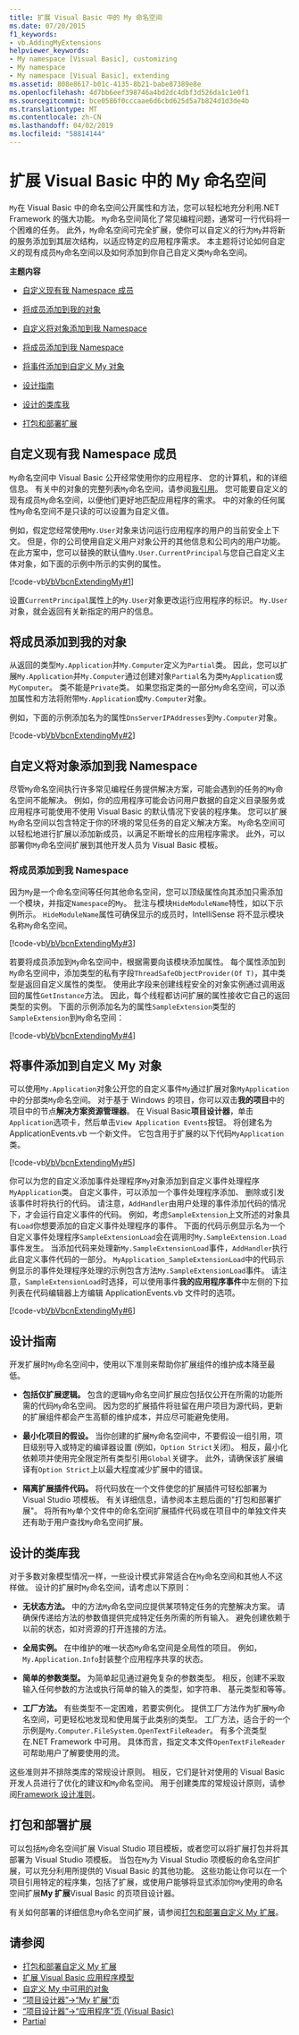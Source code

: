 ```yaml
---
title: 扩展 Visual Basic 中的 My 命名空间
ms.date: 07/20/2015
f1_keywords:
- vb.AddingMyExtensions
helpviewer_keywords:
- My namespace [Visual Basic], customizing
- My namespace
- My namespace [Visual Basic], extending
ms.assetid: 808e8617-b01c-4135-8b21-babe87389e8e
ms.openlocfilehash: 4d7bb6eef398746a4bd2dc4dbf3d526da1c1e0f1
ms.sourcegitcommit: bce0586f0cccaae6d6cbd625d5a7b824d1d3de4b
ms.translationtype: MT
ms.contentlocale: zh-CN
ms.lasthandoff: 04/02/2019
ms.locfileid: "58814144"
---
```

# <a name="extending-the-my-namespace-in-visual-basic"></a>扩展 Visual Basic 中的 My 命名空间
`My`在 Visual Basic 中的命名空间公开属性和方法，您可以轻松地充分利用.NET Framework 的强大功能。 `My`命名空间简化了常见编程问题，通常可一行代码将一个困难的任务。 此外，`My`命名空间可完全扩展，使你可以自定义的行为`My`并将新的服务添加到其层次结构，以适应特定的应用程序需求。 本主题将讨论如何自定义的现有成员`My`命名空间以及如何添加到你自己自定义类`My`命名空间。  
  
 **主题内容**  
  
-   [自定义现有我 Namespace 成员](#customizing)  
  
-   [将成员添加到我的对象](#addingtoobjects)  
  
-   [自定义将对象添加到我 Namespace](#addingcustom)  
  
-   [将成员添加到我 Namespace](#addingtonamespace)  
  
-   [将事件添加到自定义 My 对象](#addingevents)  
  
-   [设计指南](#design)  
  
-   [设计的类库我](#designing)  
  
-   [打包和部署扩展](#packaging)  
  
## <a name="customizing"></a> 自定义现有我 Namespace 成员  
 `My`命名空间中 Visual Basic 公开经常使用你的应用程序、 您的计算机，和的详细信息。 有关中的对象的完整列表`My`命名空间，请参阅[我引用](../../../visual-basic/language-reference/keywords/my-reference.md)。 您可能要自定义的现有成员`My`命名空间，以便他们更好地匹配应用程序的需求。 中的对象的任何属性`My`命名空间不是只读的可以设置为自定义值。  
  
 例如，假定您经常使用`My.User`对象来访问运行应用程序的用户的当前安全上下文。 但是，你的公司使用自定义用户对象公开的其他信息和公司内的用户功能。 在此方案中，您可以替换的默认值`My.User.CurrentPrincipal`与您自己自定义主体对象，如下面的示例中所示的实例的属性。  
  
 [!code-vb[VbVbcnExtendingMy#1](~/samples/snippets/visualbasic/VS_Snippets_VBCSharp/VbVbcnExtendingMy/VB/Class1.vb#1)]  
  
 设置`CurrentPrincipal`属性上的`My.User`对象更改运行应用程序的标识。 `My.User`对象，就会返回有关新指定的用户的信息。  
  
## <a name="addingtoobjects"></a> 将成员添加到我的对象  
 从返回的类型`My.Application`并`My.Computer`定义为`Partial`类。 因此，您可以扩展`My.Application`并`My.Computer`通过创建对象`Partial`名为类`MyApplication`或`MyComputer`。 类不能是`Private`类。 如果您指定类的一部分`My`命名空间，可以添加属性和方法将附带`My.Application`或`My.Computer`对象。  
  
 例如，下面的示例添加名为的属性`DnsServerIPAddresses`到`My.Computer`对象。  
  
 [!code-vb[VbVbcnExtendingMy#2](~/samples/snippets/visualbasic/VS_Snippets_VBCSharp/VbVbcnExtendingMy/VB/Class2.vb#2)]  
  
## <a name="addingcustom"></a> 自定义将对象添加到我 Namespace  
 尽管`My`命名空间执行许多常见编程任务提供解决方案，可能会遇到的任务的`My`命名空间不能解决。 例如，你的应用程序可能会访问用户数据的自定义目录服务或应用程序可能使用不使用 Visual Basic 的默认情况下安装的程序集。 您可以扩展`My`命名空间以包含特定于你的环境的常见任务的自定义解决方案。 `My`命名空间可以轻松地进行扩展以添加新成员，以满足不断增长的应用程序需求。 此外，可以部署你`My`命名空间扩展到其他开发人员为 Visual Basic 模板。  
  
### <a name="addingtonamespace"></a> 将成员添加到我 Namespace  
 因为`My`是一个命名空间等任何其他命名空间，您可以顶级属性向其添加只需添加一个模块，并指定`Namespace`的`My`。 批注与模块`HideModuleName`特性，如以下示例所示。 `HideModuleName`属性可确保显示的成员时，IntelliSense 将不显示模块名称`My`命名空间。  
  
 [!code-vb[VbVbcnExtendingMy#3](~/samples/snippets/visualbasic/VS_Snippets_VBCSharp/VbVbcnExtendingMy/VB/Class1.vb#3)]  
  
 若要将成员添加到`My`命名空间中，根据需要向该模块添加属性。 每个属性添加到`My`命名空间中，添加类型的私有字段`ThreadSafeObjectProvider(Of T)`，其中类型是返回自定义属性的类型。 使用此字段来创建线程安全的对象实例通过调用返回的属性`GetInstance`方法。 因此，每个线程都访问扩展的属性接收它自己的返回类型的实例。 下面的示例添加名为的属性`SampleExtension`类型的`SampleExtension`到`My`命名空间：  
  
 [!code-vb[VbVbcnExtendingMy#4](~/samples/snippets/visualbasic/VS_Snippets_VBCSharp/VbVbcnExtendingMy/VB/Class1.vb#4)]  
  
## <a name="addingevents"></a> 将事件添加到自定义 My 对象  
 可以使用`My.Application`对象公开您的自定义事件`My`通过扩展对象`MyApplication`中的分部类`My`命名空间。 对于基于 Windows 的项目，你可以双击**我的项目**中的项目中的节点**解决方案资源管理器**。 在 Visual Basic**项目设计器**，单击`Application`选项卡，然后单击`View Application Events`按钮。 将创建名为 ApplicationEvents.vb 一个新文件。 它包含用于扩展的以下代码`MyApplication`类。  
  
 [!code-vb[VbVbcnExtendingMy#5](~/samples/snippets/visualbasic/VS_Snippets_VBCSharp/VbVbcnExtendingMy/VB/Class1.vb#5)]  
  
 你可以为您的自定义添加事件处理程序`My`对象添加到自定义事件处理程序`MyApplication`类。 自定义事件，可以添加一个事件处理程序添加、 删除或引发该事件时将执行的代码。 请注意，`AddHandler`由用户处理的事件添加代码的情况下，才会运行自定义事件的代码。 例如，考虑`SampleExtension`上文所述的对象具有`Load`你想要添加的自定义事件处理程序的事件。 下面的代码示例显示名为一个自定义事件处理程序`SampleExtensionLoad`会在调用时`My.SampleExtension.Load`事件发生。 当添加代码来处理新`My.SampleExtensionLoad`事件，`AddHandler`执行此自定义事件代码的一部分。 `MyApplication_SampleExtensionLoad`中的代码示例显示的事件处理程序处理的示例包含方法`My.SampleExtensionLoad`事件。 请注意，`SampleExtensionLoad`时选择，可以使用事件**我的应用程序事件**中左侧的下拉列表在代码编辑器上方编辑 ApplicationEvents.vb 文件时的选项。  
  
 [!code-vb[VbVbcnExtendingMy#6](~/samples/snippets/visualbasic/VS_Snippets_VBCSharp/VbVbcnExtendingMy/VB/Class1.vb#6)]  
  
## <a name="design"></a> 设计指南  
 开发扩展时`My`命名空间中，使用以下准则来帮助你扩展组件的维护成本降至最低。  
  
-   **包括仅扩展逻辑。** 包含的逻辑`My`命名空间扩展应包括仅公开在所需的功能所需的代码`My`命名空间。 因为您的扩展插件将驻留在用户项目为源代码，更新的扩展组件都会产生高额的维护成本，并应尽可能避免使用。  
  
-   **最小化项目的假设。** 当你创建的扩展`My`命名空间中，不要假设一组引用，项目级别导入或特定的编译器设置 (例如，`Option Strict`关闭)。 相反，最小化依赖项并使用完全限定所有类型引用`Global`关键字。 此外，请确保该扩展编译有`Option Strict`上以最大程度减少扩展中的错误。  
  
-   **隔离扩展插件代码。** 将代码放在一个文件使您的扩展插件可轻松部署为 Visual Studio 项模板。 有关详细信息，请参阅本主题后面的"打包和部署扩展"。 将所有`My`单个文件中的命名空间扩展插件代码或在项目中的单独文件夹还有助于用户查找`My`命名空间扩展。  
  
## <a name="designing"></a> 设计的类库我  
 对于多数对象模型情况一样，一些设计模式非常适合在`My`命名空间和其他人不这样做。 设计的扩展时`My`命名空间，请考虑以下原则：  
  
-   **无状态方法。** 中的方法`My`命名空间应提供某项特定任务的完整解决方案。 请确保传递给方法的参数值提供完成特定任务所需的所有输入。 避免创建依赖于以前的状态，如对资源的打开连接的方法。  
  
-   **全局实例。** 在中维护的唯一状态`My`命名空间是全局性的项目。 例如，`My.Application.Info`封装整个应用程序共享的状态。  
  
-   **简单的参数类型。** 为简单起见通过避免复杂的参数类型。 相反，创建不采取输入任何参数的方法或执行简单的输入的类型，如字符串、 基元类型和等等。  
  
-   **工厂方法。** 有些类型不一定困难，若要实例化。 提供工厂方法作为扩展`My`命名空间，可更轻松地发现和使用属于此类别的类型。 工厂方法，适合于的一个示例是`My.Computer.FileSystem.OpenTextFileReader`。 有多个流类型在.NET Framework 中可用。 具体而言，指定文本文件`OpenTextFileReader`可帮助用户了解要使用的流。  
  
 这些准则并不排除类库的常规设计原则。 相反，它们是针对使用的 Visual Basic 开发人员进行了优化的建议和`My`命名空间。 用于创建类库的常规设计原则，请参阅[Framework 设计准则](../../../standard/design-guidelines/index.md)。  
  
## <a name="packaging"></a> 打包和部署扩展  
 可以包括`My`命名空间扩展 Visual Studio 项目模板，或者您可以将扩展打包并将其部署为 Visual Studio 项模板。 当包在`My`为 Visual Studio 项模板的命名空间扩展，可以充分利用所提供的 Visual Basic 的其他功能。 这些功能让你可以在一个项目引用特定的程序集，包括了扩展，或使用户能够将显式添加你`My`使用的命名空间扩展**My 扩展**Visual Basic 的页项目设计器。  
  
 有关如何部署的详细信息`My`命名空间扩展，请参阅[打包和部署自定义 My 扩展](../../../visual-basic/developing-apps/customizing-extending-my/packaging-and-deploying-custom-my-extensions.md)。  
  
## <a name="see-also"></a>请参阅

- [打包和部署自定义 My 扩展](../../../visual-basic/developing-apps/customizing-extending-my/packaging-and-deploying-custom-my-extensions.md)
- [扩展 Visual Basic 应用程序模型](../../../visual-basic/developing-apps/customizing-extending-my/extending-the-visual-basic-application-model.md)
- [自定义 My 中可用的对象](../../../visual-basic/developing-apps/customizing-extending-my/customizing-which-objects-are-available-in-my.md)
- [“项目设计器”->“My 扩展”页](/visualstudio/ide/reference/my-extensions-page-project-designer-visual-basic)
- [“项目设计器”->“应用程序”页 (Visual Basic)](/visualstudio/ide/reference/application-page-project-designer-visual-basic)
- [Partial](../../../visual-basic/language-reference/modifiers/partial.md)
